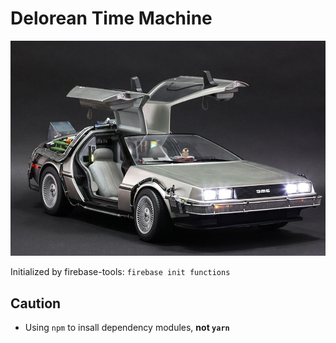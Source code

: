# Delorean Time Machine

![Delorean Time Machine](./docs/images/delorean.jpg)

Initialized by firebase-tools: `firebase init functions`

## Caution

- Using `npm` to insall dependency modules, **not `yarn`**
